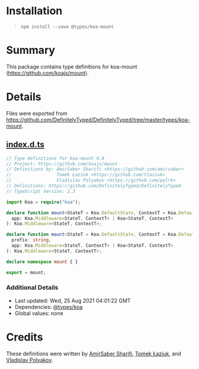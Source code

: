 # Installation
> `npm install --save @types/koa-mount`

# Summary
This package contains type definitions for koa-mount (https://github.com/koajs/mount).

# Details
Files were exported from https://github.com/DefinitelyTyped/DefinitelyTyped/tree/master/types/koa-mount.
## [index.d.ts](https://github.com/DefinitelyTyped/DefinitelyTyped/tree/master/types/koa-mount/index.d.ts)
````ts
// Type definitions for koa-mount 4.0
// Project: https://github.com/koajs/mount
// Definitions by: AmirSaber Sharifi <https://github.com/amirsaber>
//                 Tomek Łaziuk <https://github.com/tlaziuk>
//                 Vladislav Polyakov <https://github.com/polrk>
// Definitions: https://github.com/DefinitelyTyped/DefinitelyTyped
// TypeScript Version: 2.3

import Koa = require("koa");

declare function mount<StateT = Koa.DefaultState, ContextT = Koa.DefaultContext>(
  app: Koa.Middleware<StateT, ContextT> | Koa<StateT, ContextT>
): Koa.Middleware<StateT, ContextT>;

declare function mount<StateT = Koa.DefaultState, ContextT = Koa.DefaultContext>(
  prefix: string,
  app: Koa.Middleware<StateT, ContextT> | Koa<StateT, ContextT>
): Koa.Middleware<StateT, ContextT>;

declare namespace mount { }

export = mount;

````

### Additional Details
 * Last updated: Wed, 25 Aug 2021 04:01:22 GMT
 * Dependencies: [@types/koa](https://npmjs.com/package/@types/koa)
 * Global values: none

# Credits
These definitions were written by [AmirSaber Sharifi](https://github.com/amirsaber), [Tomek Łaziuk](https://github.com/tlaziuk), and [Vladislav Polyakov](https://github.com/polrk).
